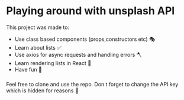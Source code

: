 # Playing around with unsplash API

This project was made to:

- Use class based components (props,constructors etc) 🎭
- Learn about lists ✅
- Use axios for async requests and handling errors 🪓
- Learn rendering lists in React 📃
- Have fun 🎉

###
Feel free to clone and use the repo. Don t forget to change the API key which is hidden for reasons 🤯

